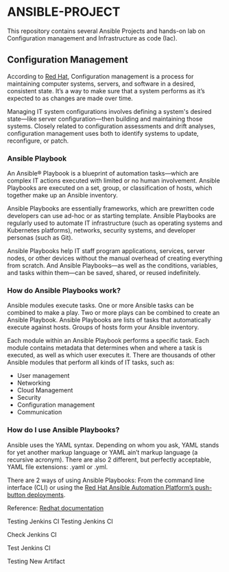 # ANSIBLE-PROJECT
This repository contains several Ansible Projects and hands-on lab on Configuration management and Infrastructure as code (Iac).

## Configuration Management
According to [Red Hat](https://www.redhat.com/en/topics/automation/what-is-configuration-management#:~:text=Configuration%20management%20is%20a%20process,in%20a%20desired%2C%20consistent%20state.&text=Managing%20IT%20system%20configurations%20involves,building%20and%20maintaining%20those%20systems.), Configuration management is a process for maintaining computer systems, servers, and software in a desired, consistent state. It’s a way to make sure that a system performs as it’s expected to as changes are made over time. 

Managing IT system configurations involves defining a system's desired state—like server configuration—then building and maintaining those systems. Closely related to configuration assessments and drift analyses, configuration management uses both to identify systems to update, reconfigure, or patch.

### Ansible Playbook
An Ansible® Playbook is a blueprint of automation tasks—which are complex IT actions executed with limited or no human involvement. Ansible Playbooks are executed on a set, group, or classification of hosts, which together make up an Ansible inventory.

Ansible Playbooks are essentially frameworks, which are prewritten code developers can use ad-hoc or as starting template. Ansible Playbooks are regularly used to automate IT infrastructure (such as operating systems and Kubernetes platforms), networks, security systems, and developer personas (such as Git).

Ansible Playbooks help IT staff program applications, services, server nodes, or other devices without the manual overhead of creating everything from scratch. And Ansible Playbooks—as well as the conditions, variables, and tasks within them—can be saved, shared, or reused indefinitely.

### How do Ansible Playbooks work?

Ansible modules execute tasks. One or more Ansible tasks can be combined to make a play. Two or more plays can be combined to create an Ansible Playbook. Ansible Playbooks are lists of tasks that automatically execute against hosts. Groups of hosts form your Ansible inventory.

Each module within an Ansible Playbook performs a specific task. Each module contains metadata that determines when and where a task is executed, as well as which user executes it. There are thousands of other Ansible modules that perform all kinds of IT tasks, such as:
* User management
* Networking
* Cloud Management
* Security
* Configuration management
* Communication

### How do I use Ansible Playbooks?

Ansible uses the YAML syntax. Depending on whom you ask, YAML stands for yet another markup language or YAML ain’t markup language (a recursive acronym). There are also 2 different, but perfectly acceptable, YAML file extensions: .yaml or .yml.

There are 2 ways of using Ansible Playbooks: From the command line interface (CLI) or using the [Red Hat Ansible Automation Platform’s push-button deployments](https://www.redhat.com/en/technologies/management/ansible2).

Reference: [Redhat documentation](https://www.redhat.com/en/topics/automation/what-is-an-ansible-playbook)

Testing Jenkins CI
Testing Jenkins CI

Check Jenkins CI

Test Jenkins CI

Testing New Artifact
